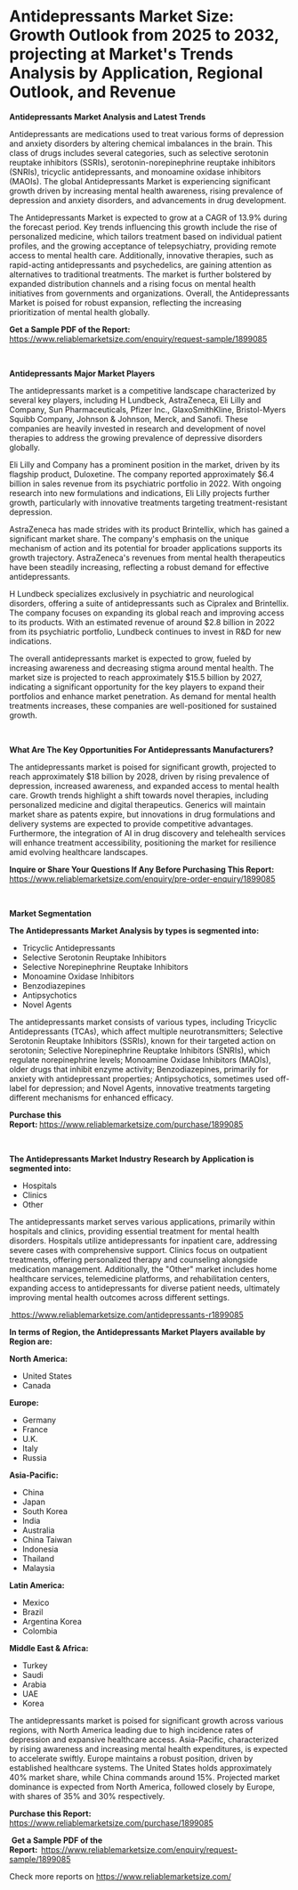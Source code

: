 <p><h1>Antidepressants Market Size: Growth Outlook from 2025 to 2032, projecting at Market's Trends Analysis by Application, Regional Outlook, and Revenue</h1></p><p><strong>Antidepressants Market Analysis and Latest Trends</strong></p>
<p><p>Antidepressants are medications used to treat various forms of depression and anxiety disorders by altering chemical imbalances in the brain. This class of drugs includes several categories, such as selective serotonin reuptake inhibitors (SSRIs), serotonin-norepinephrine reuptake inhibitors (SNRIs), tricyclic antidepressants, and monoamine oxidase inhibitors (MAOIs). The global Antidepressants Market is experiencing significant growth driven by increasing mental health awareness, rising prevalence of depression and anxiety disorders, and advancements in drug development.</p><p>The Antidepressants Market is expected to grow at a CAGR of 13.9% during the forecast period. Key trends influencing this growth include the rise of personalized medicine, which tailors treatment based on individual patient profiles, and the growing acceptance of telepsychiatry, providing remote access to mental health care. Additionally, innovative therapies, such as rapid-acting antidepressants and psychedelics, are gaining attention as alternatives to traditional treatments. The market is further bolstered by expanded distribution channels and a rising focus on mental health initiatives from governments and organizations. Overall, the Antidepressants Market is poised for robust expansion, reflecting the increasing prioritization of mental health globally.</p></p>
<p><strong>Get a Sample PDF of the Report:&nbsp;</strong> <a href="https://www.reliablemarketsize.com/enquiry/request-sample/1899085?utm_campaign=3185&utm_medium=2&utm_source=Github&utm_content=ia&utm_term=08032025&utm_id=antidepressants">https://www.reliablemarketsize.com/enquiry/request-sample/1899085</a></p>
<p>&nbsp;</p>
<p><strong>Antidepressants Major Market Players</strong></p>
<p><p>The antidepressants market is a competitive landscape characterized by several key players, including H Lundbeck, AstraZeneca, Eli Lilly and Company, Sun Pharmaceuticals, Pfizer Inc., GlaxoSmithKline, Bristol-Myers Squibb Company, Johnson & Johnson, Merck, and Sanofi. These companies are heavily invested in research and development of novel therapies to address the growing prevalence of depressive disorders globally.</p><p>Eli Lilly and Company has a prominent position in the market, driven by its flagship product, Duloxetine. The company reported approximately $6.4 billion in sales revenue from its psychiatric portfolio in 2022. With ongoing research into new formulations and indications, Eli Lilly projects further growth, particularly with innovative treatments targeting treatment-resistant depression.</p><p>AstraZeneca has made strides with its product Brintellix, which has gained a significant market share. The company's emphasis on the unique mechanism of action and its potential for broader applications supports its growth trajectory. AstraZeneca's revenues from mental health therapeutics have been steadily increasing, reflecting a robust demand for effective antidepressants.</p><p>H Lundbeck specializes exclusively in psychiatric and neurological disorders, offering a suite of antidepressants such as Cipralex and Brintellix. The company focuses on expanding its global reach and improving access to its products. With an estimated revenue of around $2.8 billion in 2022 from its psychiatric portfolio, Lundbeck continues to invest in R&D for new indications.</p><p>The overall antidepressants market is expected to grow, fueled by increasing awareness and decreasing stigma around mental health. The market size is projected to reach approximately $15.5 billion by 2027, indicating a significant opportunity for the key players to expand their portfolios and enhance market penetration. As demand for mental health treatments increases, these companies are well-positioned for sustained growth.</p></p>
<p>&nbsp;</p>
<p><strong>What Are The Key Opportunities For Antidepressants Manufacturers?</strong></p>
<p><p>The antidepressants market is poised for significant growth, projected to reach approximately $18 billion by 2028, driven by rising prevalence of depression, increased awareness, and expanded access to mental health care. Growth trends highlight a shift towards novel therapies, including personalized medicine and digital therapeutics. Generics will maintain market share as patents expire, but innovations in drug formulations and delivery systems are expected to provide competitive advantages. Furthermore, the integration of AI in drug discovery and telehealth services will enhance treatment accessibility, positioning the market for resilience amid evolving healthcare landscapes.</p></p>
<p><strong>Inquire or Share Your Questions If Any Before Purchasing This Report:</strong> <a href="https://www.reliablemarketsize.com/enquiry/pre-order-enquiry/1899085?utm_campaign=3185&utm_medium=2&utm_source=Github&utm_content=ia&utm_term=08032025&utm_id=antidepressants">https://www.reliablemarketsize.com/enquiry/pre-order-enquiry/1899085</a></p>
<p>&nbsp;</p>
<p><strong>Market Segmentation</strong></p>
<p><strong>The Antidepressants Market Analysis by types is segmented into:</strong></p>
<p><ul><li>Tricyclic Antidepressants</li><li>Selective Serotonin Reuptake Inhibitors</li><li>Selective Norepinephrine Reuptake Inhibitors</li><li>Monoamine Oxidase Inhibitors</li><li>Benzodiazepines</li><li>Antipsychotics</li><li>Novel Agents</li></ul></p>
<p><p>The antidepressants market consists of various types, including Tricyclic Antidepressants (TCAs), which affect multiple neurotransmitters; Selective Serotonin Reuptake Inhibitors (SSRIs), known for their targeted action on serotonin; Selective Norepinephrine Reuptake Inhibitors (SNRIs), which regulate norepinephrine levels; Monoamine Oxidase Inhibitors (MAOIs), older drugs that inhibit enzyme activity; Benzodiazepines, primarily for anxiety with antidepressant properties; Antipsychotics, sometimes used off-label for depression; and Novel Agents, innovative treatments targeting different mechanisms for enhanced efficacy.</p></p>
<p><strong>Purchase this Report:&nbsp;</strong><a href="https://www.reliablemarketsize.com/purchase/1899085?utm_campaign=3185&utm_medium=2&utm_source=Github&utm_content=ia&utm_term=08032025&utm_id=antidepressants">https://www.reliablemarketsize.com/purchase/1899085</a></p>
<p>&nbsp;</p>
<p><strong>The Antidepressants Market Industry Research by Application is segmented into:</strong></p>
<p><ul><li>Hospitals</li><li>Clinics</li><li>Other</li></ul></p>
<p><p>The antidepressants market serves various applications, primarily within hospitals and clinics, providing essential treatment for mental health disorders. Hospitals utilize antidepressants for inpatient care, addressing severe cases with comprehensive support. Clinics focus on outpatient treatments, offering personalized therapy and counseling alongside medication management. Additionally, the "Other" market includes home healthcare services, telemedicine platforms, and rehabilitation centers, expanding access to antidepressants for diverse patient needs, ultimately improving mental health outcomes across different settings.</p></p>
<p><a href="https://www.reliablemarketsize.com/antidepressants-r1899085?utm_campaign=3185&utm_medium=2&utm_source=Github&utm_content=ia&utm_term=08032025&utm_id=antidepressants">&nbsp;https://www.reliablemarketsize.com/antidepressants-r1899085</a></p>
<p><strong>In terms of Region, the Antidepressants Market Players available by Region are:</strong></p>
<p>
    <p> <strong> North America: </strong>
        <ul>
            <li>United States</li>
            <li>Canada</li>
        </ul>
        </p> 
    <p> <strong> Europe: </strong>
        <ul>
            <li>Germany</li>
            <li>France</li>
            <li>U.K.</li>
            <li>Italy</li>
            <li>Russia</li>
        </ul>
        </p> 
    <p> <strong> Asia-Pacific: </strong>
        <ul>
            <li>China</li>
            <li>Japan</li>
            <li>South Korea</li>
            <li>India</li>
            <li>Australia</li>
            <li>China Taiwan</li>
            <li>Indonesia</li>
            <li>Thailand</li>
            <li>Malaysia</li>
        </ul>
        </p> 
    <p> <strong> Latin America: </strong>
        <ul>
            <li>Mexico</li>
            <li>Brazil</li>
            <li>Argentina Korea</li>
            <li>Colombia</li>
        </ul>
        </p> 
    <p> <strong> Middle East & Africa: </strong>
        <ul>
            <li>Turkey</li>
            <li>Saudi</li>
            <li>Arabia</li>
            <li>UAE</li>
            <li>Korea</li>
        </ul>
    </p>
    </p>
<p><p>The antidepressants market is poised for significant growth across various regions, with North America leading due to high incidence rates of depression and expansive healthcare access. Asia-Pacific, characterized by rising awareness and increasing mental health expenditures, is expected to accelerate swiftly. Europe maintains a robust position, driven by established healthcare systems. The United States holds approximately 40% market share, while China commands around 15%. Projected market dominance is expected from North America, followed closely by Europe, with shares of 35% and 30% respectively.</p></p>
<p><strong>Purchase this Report: </strong><a href="https://www.reliablemarketsize.com/purchase/1899085?utm_campaign=3185&utm_medium=2&utm_source=Github&utm_content=ia&utm_term=08032025&utm_id=antidepressants">https://www.reliablemarketsize.com/purchase/1899085</a></p>
<p>&nbsp;<strong>Get a Sample PDF of the Report:&nbsp;&nbsp;</strong><a href="https://www.reliablemarketsize.com/enquiry/request-sample/1899085?utm_campaign=3185&utm_medium=2&utm_source=Github&utm_content=ia&utm_term=08032025&utm_id=antidepressants">https://www.reliablemarketsize.com/enquiry/request-sample/1899085</a></p>
<p><strong></strong></p>
<p>Check more reports on <a href="https://www.reliablemarketsize.com/?utm_campaign=3185&utm_medium=2&utm_source=Github&utm_content=ia&utm_term=08032025&utm_id=antidepressants">https://www.reliablemarketsize.com/</a></p>